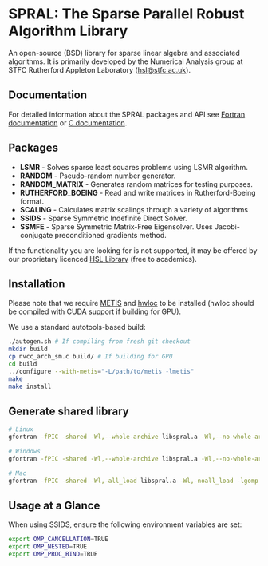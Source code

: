 # SPRAL: The Sparse Parallel Robust Algorithm Library

An open-source (BSD) library for sparse linear algebra and associated
algorithms. It is primarily developed by the Numerical Analysis group at
STFC Rutherford Appleton Laboratory ([hsl@stfc.ac.uk](mailto:hsl@stfc.ac.uk)).

## Documentation

For detailed information about the SPRAL packages and API see [Fortran
documentation](http://www.numerical.rl.ac.uk/spral/doc/latest/Fortran/)
or [C
documentation](http://www.numerical.rl.ac.uk/spral/doc/latest/C/).

## Packages

- **LSMR** - Solves sparse least squares problems using LSMR
  algorithm.
- **RANDOM** - Pseudo-random number generator.
- **RANDOM_MATRIX** - Generates random matrices for testing purposes.
- **RUTHERFORD_BOEING** - Read and write matrices in Rutherford-Boeing
  format.
- **SCALING** - Calculates matrix scalings through a variety of
  algorithms
- **SSIDS** - Sparse Symmetric Indefinite Direct Solver.
- **SSMFE** - Sparse Symmetric Matrix-Free Eigensolver. Uses
                      Jacobi-conjugate preconditioned gradients
                      method.

If the functionality you are looking for is not supported, it may be offered by
our proprietary licenced [HSL Library](http://www.hsl.rl.ac.uk/)
(free to academics).

## Installation
Please note that we require [METIS](http://glaros.dtc.umn.edu/gkhome/metis/metis/overview) 
and [hwloc](https://www.open-mpi.org/projects/hwloc/) to be installed 
(hwloc should be compiled with CUDA support if building for GPU).

We use a standard autotools-based build:
```bash
./autogen.sh # If compiling from fresh git checkout
mkdir build
cp nvcc_arch_sm.c build/ # If building for GPU
cd build
../configure --with-metis="-L/path/to/metis -lmetis"
make
make install
```

## Generate shared library

```bash
# Linux
gfortran -fPIC -shared -Wl,--whole-archive libspral.a -Wl,--no-whole-archive -lgomp -lblas -llapack -lhwloc -lmetis -lstdc++ -o libspral.so

# Windows
gfortran -fPIC -shared -Wl,--whole-archive libspral.a -Wl,--no-whole-archive -lgomp -lopenblas -lhwloc -lmetis -lstdc++ -o libspral.dll

# Mac
gfortran -fPIC -shared -Wl,-all_load libspral.a -Wl,-noall_load -lgomp -lopenblas -lhwloc -lmetis -lstdc++ -o libspral.dylib
```

## Usage at a Glance
When using SSIDS, ensure the following environment variables are set:
```bash
export OMP_CANCELLATION=TRUE
export OMP_NESTED=TRUE
export OMP_PROC_BIND=TRUE
```
